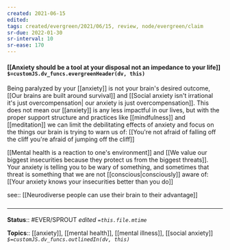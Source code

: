 ```yaml
---
created: 2021-06-15
edited: 
tags: created/evergreen/2021/06/15, review, node/evergreen/claim
sr-due: 2022-01-30
sr-interval: 10
sr-ease: 170
---
```


#### [[Anxiety should be a tool at your disposal not an impedance to your life]] `$=customJS.dv_funcs.evergreenHeader(dv, this)`

Being paralyzed by your [[anxiety]] is not your brain's desired outcome, [[Our brains are built around survival]] and [[Social anxiety isn't irrational it's just overcompensation| our anxiety is just overcompensation]].
This does not mean our [[anxiety]] is any less impactful in our lives, but with the proper support structure and practices like [[mindfulness]] and [[meditation]] we can limit the debilitating effects of anxiety and focus on the things our brain is trying to warn us of: [[You're not afraid of falling off the cliff you're afraid of jumping off the cliff]]

[[Mental health is a reaction to one's environment]] and [[We value our biggest insecurities because they protect us from the biggest threats]]. Your anxiety is telling you to be wary of something, and sometimes that threat is something that we are not [[conscious|consciously]] aware of: [[Your anxiety knows your insecurities better than you do]]

see:: [[Neurodiverse people can use their brain to their advantage]]

### <hr class="footnote"/>

**Status**:: #EVER/SPROUT 
*edited `=this.file.mtime`*

**Topics**:: [[anxiety]], [[mental health]], [[mental illness]], [[social anxiety]]
*`$=customJS.dv_funcs.outlinedIn(dv, this)`*

